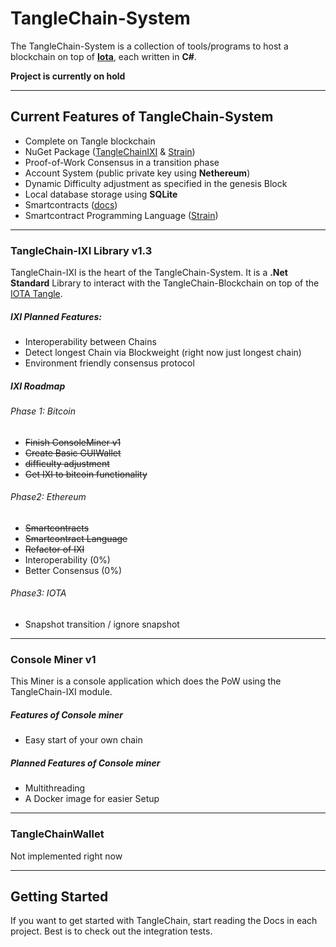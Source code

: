 # TangleChain-System

The TangleChain-System is a collection of tools/programs to host a blockchain on top of [**Iota**](https://www.iota.org/), each written in **C#**.

**Project is currently on hold**

___________________________________________________


## Current Features of TangleChain-System

- Complete on Tangle blockchain
- NuGet Package ([TangleChainIXI](https://www.nuget.org/packages/TangleChainIXI/) & [Strain](https://www.nuget.org/packages/Strain/))
- Proof-of-Work Consensus in a transition phase
- Account System (public private key using **Nethereum**)
- Dynamic Difficulty adjustment as specified in the genesis Block
- Local database storage using **SQLite**
- Smartcontracts ([docs](https://github.com/AskMeAgain/TangleChain-System/tree/master/TangleChainIXI/Smartcontracts))
- Smartcontract Programming Language ([Strain](https://github.com/AskMeAgain/TangleChain-System/tree/master/Strain))

___________________________________________________

### TangleChain-IXI Library v1.3

TangleChain-IXI is the heart of the TangleChain-System. It is a **.Net Standard** Library to interact with the TangleChain-Blockchain on top of the [IOTA Tangle](https://github.com/iotaledger).

##### IXI Planned Features:

- Interoperability between Chains
- Detect longest Chain via Blockweight (right now just longest chain)
- Environment friendly consensus protocol

##### IXI Roadmap

###### Phase 1: Bitcoin

- ~~Finish ConsoleMiner v1~~
- ~~Create Basic GUIWallet~~
- ~~difficulty adjustment~~
- ~~Get IXI to bitcoin functionality~~

###### Phase2: Ethereum

- ~~Smartcontracts~~
- ~~Smartcontract Language~~
- ~~Refactor of IXI~~
- Interoperability (0%)
- Better Consensus (0%)

###### Phase3: IOTA

- Snapshot transition / ignore snapshot

___________________________________________________

### Console Miner v1

This Miner is a console application which does the PoW using the TangleChain-IXI module.

##### Features of Console miner

- Easy start of your own chain

##### Planned Features of Console miner

- Multithreading
- A Docker image for easier Setup
___________________________________________________

### TangleChainWallet

Not implemented right now

___________________________________________________

## Getting Started

If you want to get started with TangleChain, start reading the Docs in each project. Best is to check out the integration tests.

